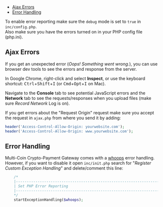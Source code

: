 
- [Ajax Errors](#ajax-errors)
- [Error Handling](#error-handling)

To enable error reporting make sure the `debug` mode is set to `true` in `inc/config.php`. <br> Also make sure you have the errors turned on in your PHP config file (php.ini).

## Ajax Errors

If you get an unexpected error (_Oops! Something went wrong._), you can use browser dev tools to see the errors and response from the server.

In Google Chrome, right-click and select __Inspect__, or use the keyboard shortcut: <kbd>Ctrl</kbd>+<kbd>Shift</kbd>+<kbd>I</kbd> (or <kbd>Cmd</kbd>+<kbd>Opt</kbd>+<kbd>I</kbd> on Mac).

Navigate to the __Console__ tab to see potential JavaScript errors and the __Network__ tab to see the requests/responses when you upload files (make sure _Record Network_ Log is on). 

If you get errors about the "Request Origin" request make sure you accept the request in `ajax.php` from where you send it by adding:
 
```php
header('Access-Control-Allow-Origin: yourwebsite.com');
header('Access-Control-Allow-Origin: www.yourwebsite.com');
```

## Error Handling 

Multi-Coin Crypto-Payment Gateway comes with a <a href="https://github.com/filp/whoops" target="_blank">whoops</a> error handling. However, if you want to disable it open `inc/init.php` search for "_Register Custom Exception Handling_" and delete/comment this line:

```php
	/*
	|--------------------------------------------------------------------------
	| Set PHP Error Reporting
	|--------------------------------------------------------------------------
	*/
    startExceptionHandling($whoops);
```